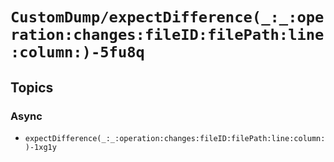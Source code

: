 # ``CustomDump/expectDifference(_:_:operation:changes:fileID:filePath:line:column:)-5fu8q``

## Topics

### Async

- ``expectDifference(_:_:operation:changes:fileID:filePath:line:column:)-1xg1y``
